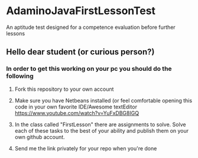 # AdaminoJavaFirstLessonTest
An aptitude test designed for a competence evaluation before further lessons

## Hello dear student (or curious person?)

### In order to get this working on your pc you should do the following

1. Fork this repository to your own account

2. Make sure you have Netbeans installed (or feel comfortable opening this code in your own favorite IDE/Awesome textEditor
  https://www.youtube.com/watch?v=YuFxDBG8IGQ

3. In the class called "FirstLesson" there are assignments to solve.
  Solve each of these tasks to the best of your ability and publish them on your own github account.

4. Send me the link privately for your repo when you're done
